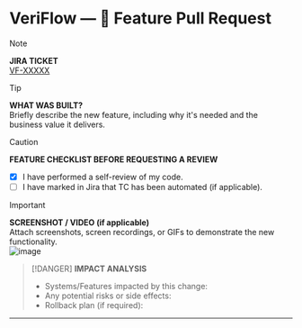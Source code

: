 # VeriFlow — 📝 Feature Pull Request

> [!NOTE]
> **JIRA TICKET**  
> [VF-XXXXX](https://your-jira-instance.atlassian.net/browse/VF-XXXXX)  

> [!TIP]
> **WHAT WAS BUILT?**  
> Briefly describe the new feature, including why it's needed and the business value it delivers.

> [!CAUTION]
> **FEATURE CHECKLIST BEFORE REQUESTING A REVIEW**
> - [x] I have performed a self-review of my code.
> - [ ] I have marked in Jira that TC has been automated (if applicable).

> [!IMPORTANT]
> **SCREENSHOT / VIDEO (if applicable)**  
> Attach screenshots, screen recordings, or GIFs to demonstrate the new functionality.  
> ![image](https://github.com/user-attachments/assets/3f4806a2-2014-46dd-8ddb-fe8c72dcbc7f)

> [!DANGER]
> **IMPACT ANALYSIS**  
> - Systems/Features impacted by this change:
> - Any potential risks or side effects:
> - Rollback plan (if required):

---

[VF-XXXXX]: https://your-jira-instance.atlassian.net/browse/VF-XXXXX
